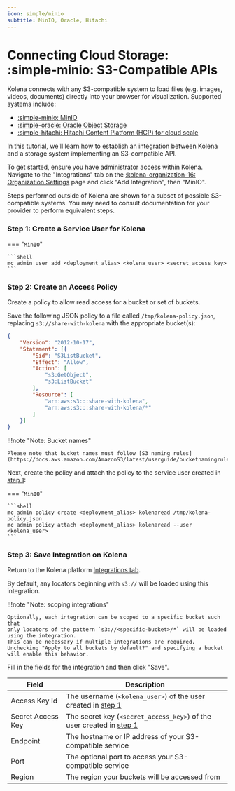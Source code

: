 ```yaml
---
icon: simple/minio
subtitle: MinIO, Oracle, Hitachi
---
```


# Connecting Cloud Storage: <nobr>:simple-minio: S3-Compatible APIs</nobr>

Kolena connects with any S3-compatible system to load files (e.g. images, videos, documents) directly into your browser
for visualization. Supported systems include:

- [:simple-minio: MinIO](https://min.io)
- [:simple-oracle: Oracle Object Storage](https://docs.oracle.com/en-us/iaas/Content/Object/Tasks/s3compatibleapi.htm)
- [:simple-hitachi: Hitachi Content Platform (HCP) for cloud scale](https://knowledge.hitachivantara.com/Documents/Storage/HCP_for_Cloud_Scale)

In this tutorial, we'll learn how to establish an integration between Kolena and a storage system implementing an
S3-compatible API.

To get started, ensure you have administrator access within Kolena.
Navigate to the "Integrations" tab on the
[:kolena-organization-16: Organization Settings](https://app.kolena.io/redirect/organization?tab=integrations)
page and click "Add Integration", then "MinIO".

Steps performed outside of Kolena are shown for a subset of possible S3-compatible systems.
You may need to consult documentation for your provider to perform equivalent steps.

### Step 1: Create a Service User for Kolena

=== "`MinIO`"

    ```shell
    mc admin user add <deployment_alias> <kolena_user> <secret_access_key>
    ```

### Step 2: Create an Access Policy

Create a policy to allow read access for a bucket or set of buckets.

Save the following JSON policy to a file called `/tmp/kolena-policy.json`,
replacing `s3://share-with-kolena` with the appropriate bucket(s):

```json
{
    "Version": "2012-10-17",
    "Statement": [{
        "Sid": "S3ListBucket",
        "Effect": "Allow",
        "Action": [
            "s3:GetObject",
            "s3:ListBucket"
        ],
        "Resource": [
            "arn:aws:s3:::share-with-kolena",
            "arn:aws:s3:::share-with-kolena/*"
        ]
    }]
}
```

!!!note "Note: Bucket names"

    Please note that bucket names must follow [S3 naming rules](https://docs.aws.amazon.com/AmazonS3/latest/userguide/bucketnamingrules.html)

Next, create the policy and attach the policy to the service user created in [step 1](#step-1-create-a-service-user-for-kolena):

=== "`MinIO`"

    ```shell
    mc admin policy create <deployment_alias> kolenaread /tmp/kolena-policy.json
    mc admin policy attach <deployment_alias> kolenaread --user <kolena_user>
    ```

### Step 3: Save Integration on Kolena

Return to the Kolena platform [Integrations tab](https://app.kolena.io/redirect/organization?tab=integrations).

By default, any locators beginning with `s3://` will be loaded using this integration.

!!!note "Note: scoping integrations"

    Optionally, each integration can be scoped to a specific bucket such that
    only locators of the pattern `s3://<specific-bucket>/*` will be loaded using the integration.
    This can be necessary if multiple integrations are required.
    Unchecking "Apply to all buckets by default?" and specifying a bucket will enable this behavior.

Fill in the fields for the integration and then click "Save".

| Field | Description |
|---|---|
| Access Key Id | The username (`<kolena_user>`) of the user created in [step 1](#step-1-create-a-service-user-for-kolena) |
| Secret Access Key | The secret key (`<secret_access_key>`) of the user created in [step 1](#step-1-create-a-service-user-for-kolena) |
| Endpoint | The hostname or IP address of your S3-compatible service |
| Port | The optional port to access your S3-compatible service |
| Region | The region your buckets will be accessed from |
